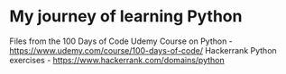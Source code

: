 # My journey of learning Python
Files from the 100 Days of Code Udemy Course on Python - https://www.udemy.com/course/100-days-of-code/
Hackerrank Python exercises - https://www.hackerrank.com/domains/python
